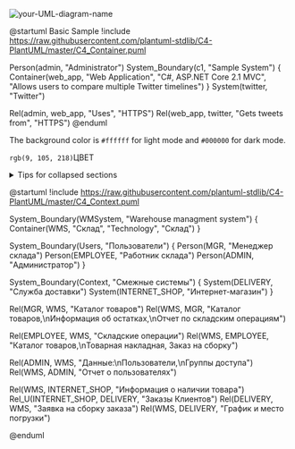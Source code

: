 ![your-UML-diagram-name](http://www.plantuml.com/plantuml/proxy?cache=no&src=https://raw.githubusercontent.com/jonashackt/PortnovAlex80/node_js_pro/edit/developer/umldia.iuml)

@startuml Basic Sample
!include https://raw.githubusercontent.com/plantuml-stdlib/C4-PlantUML/master/C4_Container.puml

Person(admin, "Administrator")
System_Boundary(c1, "Sample System") {
    Container(web_app, "Web Application", "C#, ASP.NET Core 2.1 MVC", "Allows users to compare multiple Twitter timelines")
}
System(twitter, "Twitter")

Rel(admin, web_app, "Uses", "HTTPS")
Rel(web_app, twitter, "Gets tweets from", "HTTPS")
@enduml

The background color is `#ffffff` for light mode and `#000000` for dark mode.

`rgb(9, 105, 218)`ЦВЕТ 

<details>
<summary>Tips for collapsed sections</summary>

### You can add a header

You can add text within a collapsed section. 

You can add an image or a code block, too.

```ruby
   puts "Hello World"
```

</details>

@startuml
!include https://raw.githubusercontent.com/plantuml-stdlib/C4-PlantUML/master/C4_Context.puml

System_Boundary(WMSystem, "Warehouse managment system") {
    Container(WMS, "Склад", "Technology", "Склад")
}

System_Boundary(Users, "Пользователи") {
    Person(MGR, "Менеджер склада")
    Person(EMPLOYEE, "Работник склада")
    Person(ADMIN, "Администратор")
}

System_Boundary(Context, "Смежные системы") {
    System(DELIVERY, "Служба доставки")
    System(INTERNET_SHOP, "Интернет-магазин")
}

Rel(MGR, WMS, "Каталог товаров")
Rel(WMS, MGR, "Каталог товаров,\nИнформация об остатках,\nОтчет по складским операциям")

Rel(EMPLOYEE, WMS, "Складские операции")
Rel(WMS, EMPLOYEE, "Каталог товаров,\nТоварная накладная, Заказ на сборку")

Rel(ADMIN, WMS, "Данные:\nПользователи,\nГруппы доступа")
Rel(WMS, ADMIN, "Отчет о пользователях")

Rel(WMS, INTERNET_SHOP, "Информация о наличии товара")
Rel_U(INTERNET_SHOP, DELIVERY, "Заказы Клиентов")
Rel(DELIVERY, WMS, "Заявка на сборку заказа")
Rel(WMS, DELIVERY, "График и место погрузки")

@enduml

